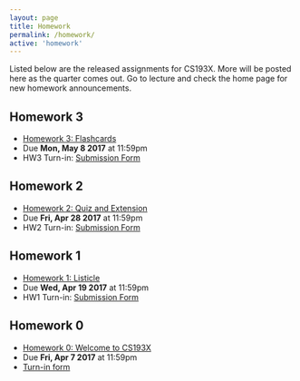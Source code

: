 ```yaml
---
layout: page
title: Homework
permalink: /homework/
active: 'homework'
---
```


Listed below are the released assignments for CS193X. More will be posted here as the quarter comes out. Go to lecture and check the home page for new homework announcements.

## Homework 3
- [Homework 3: Flashcards](3-flashcards)
- Due **Mon, May 8 2017** at 11:59pm
- HW3 Turn-in: [Submission Form](https://goo.gl/forms/mijI69Hxz3Fh2NQY2)

## Homework 2
- [Homework 2: Quiz and Extension](2-quiz-ext)
- Due **Fri, Apr 28 2017** at 11:59pm
- HW2 Turn-in: [Submission Form](https://goo.gl/forms/p10BEbVMZ1ODqZn03)

## Homework 1
- [Homework 1: Listicle](1-listicle)
- Due **Wed, Apr 19 2017** at 11:59pm
- HW1 Turn-in: [Submission Form](https://goo.gl/forms/lK8Me9DqLTWtEOZA3)

## Homework 0
- [Homework 0: Welcome to CS193X](0-welcome)
- Due **Fri, Apr 7 2017** at 11:59pm
- [Turn-in form](https://goo.gl/forms/Kqa1m2MgYNC6MQjm1)
